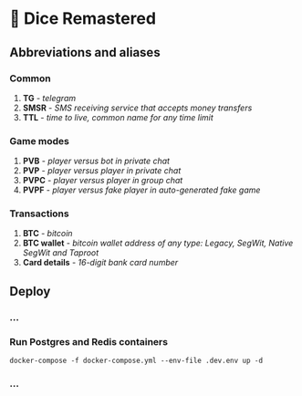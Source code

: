 # 🎲 Dice Remastered

## Abbreviations and aliases
### Common
1. **TG** - *telegram*
2. **SMSR** - *SMS receiving service that accepts money transfers*
3. **TTL** - *time to live, common name for any time limit*
### Game modes
1. **PVB** - *player versus bot in private chat*
2. **PVP** - *player versus player in private chat*
3. **PVPC** - *player versus player in group chat*
4. **PVPF** - *player versus fake player in auto-generated fake game*
### Transactions
1. **BTC** - *bitcoin*
2. **BTC wallet** - *bitcoin wallet address of any type: Legacy, SegWit, Native SegWit and Taproot*
3. **Card details** - *16-digit bank card number*

## Deploy
### ...
### Run Postgres and Redis containers
```shell
docker-compose -f docker-compose.yml --env-file .dev.env up -d
```
### ...
